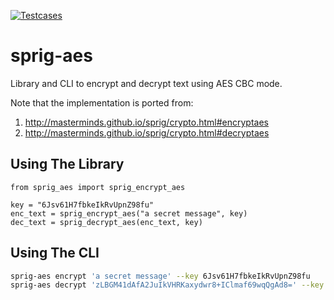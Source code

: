 [![Testcases](https://github.com/iromli/sprig-aes/actions/workflows/python-package.yml/badge.svg)](https://github.com/iromli/sprig-aes/actions/workflows/python-package.yml)

# sprig-aes

Library and CLI to encrypt and decrypt text using AES CBC mode.

Note that the implementation is ported from:

1. http://masterminds.github.io/sprig/crypto.html#encryptaes
2. http://masterminds.github.io/sprig/crypto.html#decryptaes

## Using The Library

```py3
from sprig_aes import sprig_encrypt_aes

key = "6Jsv61H7fbkeIkRvUpnZ98fu"
enc_text = sprig_encrypt_aes("a secret message", key)
dec_text = sprig_decrypt_aes(enc_text, key)
```

## Using The CLI

```sh
sprig-aes encrypt 'a secret message' --key 6Jsv61H7fbkeIkRvUpnZ98fu
sprig-aes decrypt 'zLBGM41dAfA2JuIkVHRKaxydwr8+IClmaf69wqQgAd8=' --key 6Jsv61H7fbkeIkRvUpnZ98fu
```
